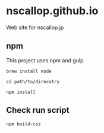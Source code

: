 # nscallop.github.io

Web site for nscallop.jp

## npm

This project uses npm and gulp.

`brew install node`

`cd path/to/direcotry`

`npm install`

## Check run script

`npm build-css`
